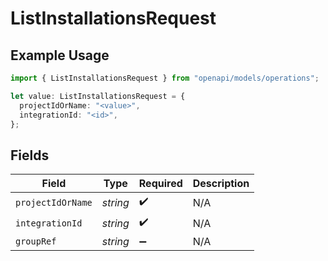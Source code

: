 # ListInstallationsRequest

## Example Usage

```typescript
import { ListInstallationsRequest } from "openapi/models/operations";

let value: ListInstallationsRequest = {
  projectIdOrName: "<value>",
  integrationId: "<id>",
};
```

## Fields

| Field              | Type               | Required           | Description        |
| ------------------ | ------------------ | ------------------ | ------------------ |
| `projectIdOrName`  | *string*           | :heavy_check_mark: | N/A                |
| `integrationId`    | *string*           | :heavy_check_mark: | N/A                |
| `groupRef`         | *string*           | :heavy_minus_sign: | N/A                |